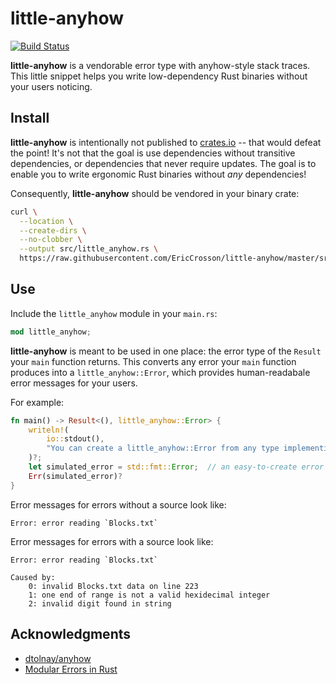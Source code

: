 # little-anyhow

[![Build Status]](https://github.com/EricCrosson/little-anyhow/actions/workflows/release.yml)

[build status]: https://github.com/EricCrosson/little-anyhow/actions/workflows/release.yml/badge.svg?event=push

**little-anyhow** is a vendorable error type with anyhow-style stack traces.
This little snippet helps you write low-dependency Rust binaries without your users noticing.

## Install

**little-anyhow** is intentionally not published to [crates.io] -- that would defeat the point!
It's not that the goal is use dependencies without transitive dependencies, or dependencies that never require updates.
The goal is to enable you to write ergonomic Rust binaries without _any_ dependencies!

Consequently, **little-anyhow** should be vendored in your binary crate:

```sh
curl \
  --location \
  --create-dirs \
  --no-clobber \
  --output src/little_anyhow.rs \
  https://raw.githubusercontent.com/EricCrosson/little-anyhow/master/src/lib.rs
```

[crates.io]: https://crates.io

## Use

Include the `little_anyhow` module in your `main.rs`:

```rust
mod little_anyhow;
```

**little-anyhow** is meant to be used in one place: the error type of the `Result` your `main` function returns.
This converts any error your `main` function produces into a `little_anyhow::Error`, which provides human-readabale error messages for your users.

For example:

```rust
fn main() -> Result<(), little_anyhow::Error> {
    writeln!(
        io::stdout(),
        "You can create a little_anyhow::Error from any type implementing `std::error::Error`"
    )?;
    let simulated_error = std::fmt::Error;  // an easy-to-create error type
    Err(simulated_error)?
}
```

Error messages for errors without a source look like:

```
Error: error reading `Blocks.txt`
```

Error messages for errors with a source look like:

```
Error: error reading `Blocks.txt`

Caused by:
    0: invalid Blocks.txt data on line 223
    1: one end of range is not a valid hexidecimal integer
    2: invalid digit found in string
```

## Acknowledgments

- [dtolnay/anyhow](https://github.com/dtolnay/anyhow)
- [Modular Errors in Rust](https://sabrinajewson.org/blog/errors)
